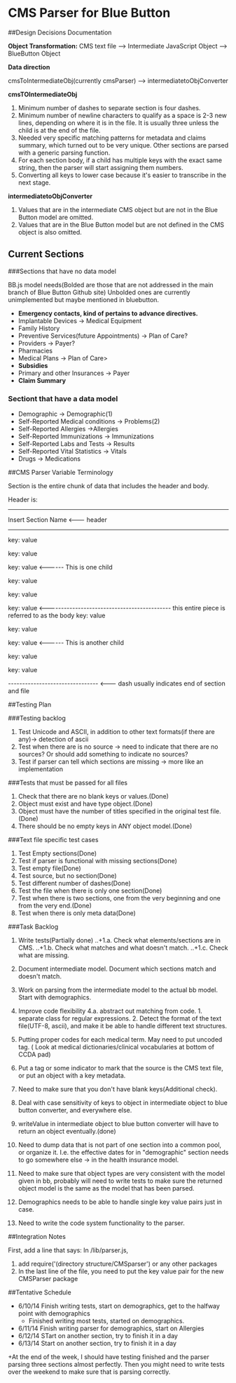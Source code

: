 

# CMS Parser for Blue Button



##Design Decisions Documentation 


**Object Transformation:**
CMS text file --> Intermediate JavaScript Object --> BlueButton Object 

**Data direction**

cmsToIntermediateObj(currently cmsParser) --> intermediatetoObjConverter


**cmsTOIntermediateObj**

1. Minimum number of dashes to separate section is four dashes.
2. Minimum number of newline characters to qualify as a space is 2-3 new lines, depending on where it is in the file.
It is usually three unless the child is at the end of the file.
3. Needed very specific matching patterns for metadata and claims summary, which turned out to be very unique. 
Other sections are parsed with a generic parsing function.
4. For each section body, if a child has multiple keys with the exact same string, then the parser will start 
assigning them numbers. 
5. Converting all keys to lower case because it's easier to transcribe in the next stage.

**intermediatetoObjConverter**

1. Values that are in the intermediate CMS object but are not in the Blue Button model are omitted.
2. Values that are in the Blue Button model but are not defined in the CMS object is also omitted. 


## Current Sections 


###Sections that have no data model

BB.js model needs(Bolded are those that are not addressed in the main branch of Blue Button Github site)
Unbolded ones are currently unimplemented but maybe mentioned in bluebutton.


+ **Emergency contacts, kind of pertains to advance directives.**
+ Implantable Devices -> Medical Equipment
+ Family History
+ Preventive Services(future Appointments) -> Plan of Care?
+ Providers -> Payer?
+ Pharmacies
+ Medical Plans -> Plan of Care>
+ **Subsidies**
+ Primary and other Insurances -> Payer
+ **Claim Summary**

### Sectiont that have a data model
* Demographic -> Demographic(1)
* Self-Reported Medical conditions -> Problems(2)
* Self-Reported Allergies ->Allergies
* Self-Reported Immunizations -> Immunizations
* Self-Reported Labs and Tests -> Results
* Self-Reported Vital Statistics -> Vitals
* Drugs -> Medications


##CMS Parser Variable Terminology




Section is the entire chunk of data that includes the header and body.

Header is:

-------------------------------

Insert Section Name <--- header

-------------------------------


key: value 

key: value 

key: value   <------ This is one child 

key: value 

key: value 

key: value 
            <-------------------------------------------- this entire piece is referred to as the body
key: value 

key: value 

key: value <------ This is another child

key: value 

key: value 





-------------------------------- <--- dash usually indicates end of section and file

##Testing Plan



###Testing backlog


1. Test Unicode and ASCII, in addition to other text formats(if there are any)-> detection of ascii
2. Test when there are is no source -> need to indicate that there are no sources? Or should add something to indicate no sources?
3. Test if parser can tell which sections are missing -> more like an implementation

###Tests that must be passed for all files

1. Check that there are no blank keys or values.(Done)
2. Object must exist and have type object.(Done)
3. Object must have the number of titles specified in the original test file.(Done)
4. There should be no empty keys in ANY object model.(Done)

###Text file specific test cases

1. Test Empty sections(Done)
2. Test if parser is functional with missing sections(Done)
3. Test empty file(Done)
4. Test source, but no section(Done)
5. Test different number of dashes(Done)
6. Test the file when there is only one section(Done)
7. Test when there is two sections, one from the very beginning and one from the very end.(Done)
8. Test when there is only meta data(Done)



###Task Backlog 


1. Write tests(Partially done)
..+1.a. Check what elements/sections are in CMS.
..+1.b. Check what matches and what doesn't match.
..+1.c. Check what are missing.

2. Document intermediate model. Document which sections match and doesn't match. 


3. Work on parsing from the intermediate model to the actual bb model.
	Start with demographics.

4. Improve code flexibility
	4.a. abstract out matching from code.
		1. separate class for regular expressions.
		2. Detect the format of the text file(UTF-8, ascii), and make it be able to handle different text structures.


5. Putting proper codes for each medical term. May need to put uncoded tag. (
	Look at medical dictionaries/clinical vocabularies at bottom of CCDA pad)

6. Put a tag or some indicator to mark that the source is the CMS text file, or put an object with a key metadata. 

7. Need to make sure that you don't have blank keys(Additional check). 

8. Deal with case sensitivity of keys to object in intermediate object to blue button converter, and everywhere else.

9. writeValue in intermediate object to blue button converter will have to return an object eventually.(done)

10. Need to dump data that is not part of one section into a common pool, or organize it. I.e. the effective dates for in "demographic"
section needs to go somewhere else -> in the health insurance model. 

11. Need to make sure that object types are very consistent with the model given in bb, probably will need to write tests to make sure
the returned object model is the same as the model that has been parsed.

12. Demographics needs to be able to handle single key value pairs just in case.

13. Need to write the code system functionality to the parser.

##Integration Notes

First, add a line that says: 
In /lib/parser.js,

1. add
	require('(directory structure/CMSparser') or any other packages
2. In the last line of the file, you need to put the key value pair for the new CMSParser package



##Tentative Schedule 


+ 6/10/14 Finish writing tests, start on demographics, get to the halfway point with demographics
  * Finished writing most tests, started on demographics. 
+ 6/11/14 Finish writing parser for demographics, start on Allergies
+ 6/12/14 STart on another section, try to finish it in a day
+ 6/13/14 Start on another section, try to finish it in a day

+At the end of the week, I should have testing finished and the parser parsing three sections almost perfectly.
	Then you might need to write tests over the weekend to make sure that is parsing correctly.

